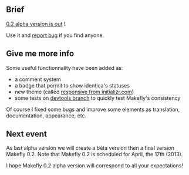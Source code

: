 ## Brief

[0.2 alpha version is out](${BASE_URL}/makefly_0.2-alpha.zip "Download last 0.2-alpha version") !

Use it and [report bug](https://github.com/blankoworld/makefly/issues/new "Report a Makefly's bug") if you find anyone.

## Give me more info

Some useful functionnality have been added as:

  * a comment system
  * a badge that permit to show identica's statuses
  * new theme (called [responsive from initializr.com](http://www.initializr.com/try "Demo for Responsive theme from initializr"))
  * some tests on [devtools branch](https://gitorious.org/makefly/devtools "See makefly-devtools branch") to quickly test Makefly's consistency

Of course I fixed some bugs and improve some elements as translation, documentation, appearance, etc.

## Next event

As last alpha version we will create a bêta version then a final version Makefly 0.2. Note that Makefly 0.2 is scheduled for April, the 17th (2013).

I hope Makefly 0.2 alpha version will correspond to all your expectations!
